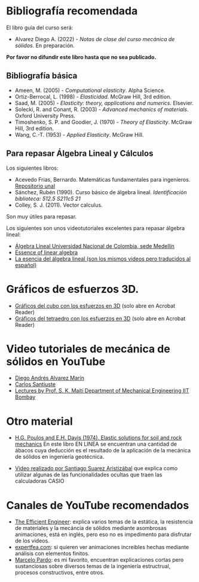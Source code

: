 # Bibliografía recomendada

El libro guía del curso será:
* Alvarez Diego A. (2022) - *Notas de clase del curso mecánica de sólidos*. En preparación.

**Por favor no difundir este libro hasta que no sea publicado.**


## Bibliografía básica

* Ameen, M. (2005) - *Computational elasticity*. Alpha Science.
* Ortiz-Berrocal, L. (1998) - *Elasticidad*. McGraw Hill, 3rd edition.
* Saad, M. (2005) - *Elasticity: theory, applications and numerics*. Elsevier.
* Solecki, R. and Conant, R. (2003) - *Advanced mechanics of materials*. Oxford University Press.
* Timoshenko, S. P. and Goodier, J. (1970) - *Theory of Elasticity*. McGraw Hill, 3rd edition.
* Wang, C.-T. (1953) - *Applied Elasticity*. McGraw Hill.


## Para repasar Álgebra Lineal y Cálculos 

Los siguientes libros:

* Acevedo Frias, Bernardo. Matemáticas fundamentales para ingenieros. [Repositorio unal](https://repositorio.unal.edu.co/bitstream/handle/unal/7173/bernardoacevedofrias.2003.pdf?sequence=1&isAllowed=y)
* Sánchez, Rubén (1990). Curso básico de álgebra lineal. *Identificación biblioteca: 512.5 S211c5 21*
* Colley, S. J. (2011). Vector calculus.

Son muy útiles para repasar.

Los siguientes son unos videotutoriales excelentes para repasar álgebra lineal:
* [Álgebra Lineal Universidad Nacional de Colombia, sede Medellín](https://www.youtube.com/channel/UCsE2po3zBjPxGYMH8UWJQ6w)
* [Essence of linear algebra](https://www.youtube.com/playlist?list=PLZHQObOWTQDPD3MizzM2xVFitgF8hE_ab)
* [La esencia del álgebra lineal (son los mismos videos pero traducidos al español)](https://www.youtube.com/channel/UCQbsk1JQNaskUlfdoyiWJDg/videos)


# Gráficos de esfuerzos 3D.

* [Gráficos del cubo con los esfuerzos en 3D](https://github.com/diegoandresalvarez/solidos/blob/master/archivos/Examen_1_estudio_tensiones/paralelepipedo_infinitesimal.pdf) (solo abre en Acrobat Reader)
* [Gráficos del tetraedro con los esfuerzos en 3D](https://github.com/diegoandresalvarez/solidos/blob/master/archivos/Examen_1_estudio_tensiones/tetraedro_infinitesimal.pdf) (solo abre en Acrobat Reader)


# Video tutoriales de mecánica de sólidos en YouTube

* [Diego Andrés Alvarez Marín](https://www.youtube.com/channel/UCV0FtSuauv5WbcY-lLRMZ4g)
* [Carlos Santiuste](https://www.youtube.com/user/karlossantiuste)
* [Lectures by Prof. S. K. Maiti Department of Mechanical Engineering IIT Bombay](https://www.youtube.com/playlist?list=PL35EBF66D99E7A0EC)


# Otro material
* [H.G. Poulos and E.H. Davis (1974). Elastic solutions for soil and rock mechanics](http://research.engr.oregonstate.edu/usucger/PandD/PandD.htm) En este libro EN LINEA se encuentran una cantidad de ábacos cuya deducción es el resultado de la aplicación de la mecánica de sólidos en ingeniería geotécnica.
<!---
* [Página vieja del curso](http://sites.google.com/site/diegoandresalvarezmarin/s1_2009_solidos)
--->
* [Video realizado por Santiago Suarez Aristizábal](http://www.vimeo.com/28563461) que explica como utilizar algunas de las funcionalidades ocultas que traen las calculadoras CASIO


# Canales de YouTube recomendados

* [The Efficient Engineer](https://www.youtube.com/channel/UCXAS_Ekkq0iFJ9dSUIkcAkw): explica varios temas de la estática, la resistencia de materiales y la mecáncia de sólidos mediante asombrosas animaciones, está en inglés, pero eso no es impedimento para disfrutar de los videos.
* [expertfea.com](https://www.youtube.com/c/expertfeacom/featured): si quieren ver animaciones increibles hechas mediante análisis con elementos finitos.
* [Marcelo Pardo](https://www.youtube.com/user/hondamarz): es mi favorito, encuentran explicaciones cortas pero sustanciosas sobre diversos temas de la ingeniería estructrual, procesos constructivos, entre otros.
